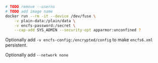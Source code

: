 ```sh
# TODO remove --userns
# TODO add image name
docker run --rm -it --device /dev/fuse \
    -v plain-data:/plain/data \
    -v encfs-password:/secret \
    --cap-add SYS_ADMIN --security-opt apparmor:unconfined ?
```

Optionally add `-v encfs-config:/encrypted/config` to make `encfs6.xml` persistent.

Optionally add `--network none`
